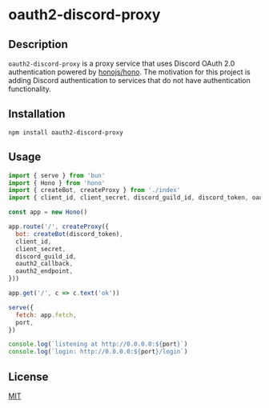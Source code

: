 # oauth2-discord-proxy

## Description

`oauth2-discord-proxy` is a proxy service that uses Discord OAuth 2.0 authentication powered by [honojs/hono](https://github.com/honojs/hono).
The motivation for this project is adding Discord authentication to services that do not have authentication functionality.

## Installation

```
npm install oauth2-discord-proxy
```

## Usage

```js
import { serve } from 'bun'
import { Hono } from 'hono'
import { createBot, createProxy } from './index'
import { client_id, client_secret, discord_guild_id, discord_token, oauth2_callback, oauth2_endpoint, port } from '../config.json'

const app = new Hono()

app.route('/', createProxy({
  bot: createBot(discord_token),
  client_id,
  client_secret,
  discord_guild_id,
  oauth2_callback,
  oauth2_endpoint,
}))

app.get('/', c => c.text('ok'))

serve({
  fetch: app.fetch,
  port,
})

console.log(`listening at http://0.0.0.0:${port}`)
console.log(`login: http://0.0.0.0:${port}/login`)
```

## License

[MIT](./LICENSE)
